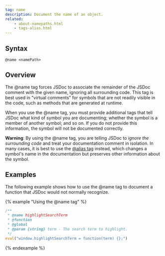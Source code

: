 ```yaml
---
tag: name
description: Document the name of an object.
related:
    - about-namepaths.html
    - tags-alias.html
---
```


## Syntax
`@name <namePath>`


## Overview

The @name tag forces JSDoc to associate the remainder of the JSDoc comment with the given name,
ignoring all surrounding code. This tag is best used in "virtual comments" for symbols that are not
readily visible in the code, such as methods that are generated at runtime.

When you use the @name tag, you must provide additional tags that tell JSDoc what kind of symbol you
are documenting; whether the symbol is a member of another symbol; and so on. If you do not provide
this information, the symbol will not be documented correctly.

**Warning**: By using the @name tag, you are telling JSDoc to _ignore the surrounding code_ and
treat your documentation comment in isolation. In many cases, it is best to use the
[@alias tag][alias-tag] instead, which changes a symbol's name in the documentation but preserves
other information about the symbol.

[alias-tag]: tags-alias.html


## Examples

The following example shows how to use the @name tag to document a function that JSDoc would not
normally recognize.

{% example "Using the @name tag" %}

```js
/**
 * @name highlightSearchTerm
 * @function
 * @global
 * @param {string} term - The search term to highlight.
 */
eval("window.highlightSearchTerm = function(term) {};")
```
{% endexample %}
